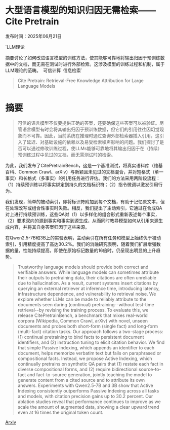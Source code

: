 # 大型语言模型的知识归因无需检索——Cite Pretrain

发布时间：2025年06月21日

`LLM理论

摘要讨论了如何改进语言模型的训练方法，使其能够可靠地将输出归因于预训练数据中的文档，而无需在测试时进行外部检索。这涉及模型的训练过程和机制，属于LLM理论的范畴。` `可信计算` `信息检索`

> Cite Pretrain: Retrieval-Free Knowledge Attribution for Large Language Models

# 摘要

> 可信的语言模型不仅要提供正确的答案，还要确保这些答案可以被验证。尽管语言模型有时会将其输出归因于预训练数据，但它们的引用往往因幻觉现象而不可靠。因此，当前系统在推理时通过查询外部检索器插入引用，这引入了延迟、对基础设施的依赖以及易受检索噪声影响的问题。我们探讨了是否可以通过修改训练过程，使LLMs能够可靠地将其输出归因于在（持续）预训练过程中见过的文档，而无需测试时的检索。

为此，我们发布了CitePretrainBench，这是一个基准测试，将真实语料库（维基百科、Common Crawl、arXiv）与新颖且未见过的文档混合，并对短格式（单一事实）和长格式（多事实）的引用任务进行评估。我们的方法采用两阶段流程：（1）持续预训练以将事实绑定到持久的文档标识符；（2）指令微调以激发引用行为。

我们发现，简单的被动索引，即将标识符附加到每个文档，有助于记忆原文本，但在处理改写或组合性事实时失败。相反，我们提出了主动索引，它通过在合成QA对上进行持续预训练，这些QA对（1）以多样化的组合形式重新表述每个事实，（2）要求双向的源到事实和事实到源生成，从而同时教导模型如何从引用来源生成内容，并将其自身答案归因于这些来源。

在Qwen2.5-7B和3B上的实验表明，主动索引在所有任务和模型上始终优于被动索引，引用精度提高了高达30.2%。我们的消融研究表明，随着我们扩展增强数据的量，性能持续提高，即使在原始标记数量的16倍时，仍呈现出明显的上升趋势。


> Trustworthy language models should provide both correct and verifiable answers. While language models can sometimes attribute their outputs to pretraining data, their citations are often unreliable due to hallucination. As a result, current systems insert citations by querying an external retriever at inference time, introducing latency, infrastructure dependence, and vulnerability to retrieval noise. We explore whether LLMs can be made to reliably attribute to the documents seen during (continual) pretraining--without test-time retrieval--by revising the training process. To evaluate this, we release CitePretrainBench, a benchmark that mixes real-world corpora (Wikipedia, Common Crawl, arXiv) with novel, unseen documents and probes both short-form (single fact) and long-form (multi-fact) citation tasks. Our approach follows a two-stage process: (1) continual pretraining to bind facts to persistent document identifiers, and (2) instruction tuning to elicit citation behavior. We find that simple Passive Indexing, which appends an identifier to each document, helps memorize verbatim text but fails on paraphrased or compositional facts. Instead, we propose Active Indexing, which continually pretrains on synthetic QA pairs that (1) restate each fact in diverse compositional forms, and (2) require bidirectional source-to-fact and fact-to-source generation, jointly teaching the model to generate content from a cited source and to attribute its own answers. Experiments with Qwen2.5-7B and 3B show that Active Indexing consistently outperforms Passive Indexing across all tasks and models, with citation precision gains up to 30.2 percent. Our ablation studies reveal that performance continues to improve as we scale the amount of augmented data, showing a clear upward trend even at 16 times the original token count.

[Arxiv](https://arxiv.org/abs/2506.17585)